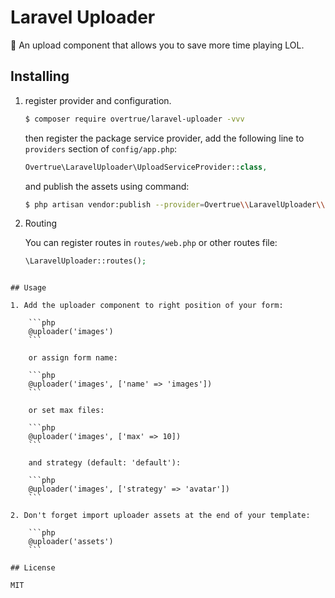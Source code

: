 # Laravel Uploader

:palm_tree: An upload component that allows you to save more time playing LOL.

## Installing

1. register provider and configuration.
    ```sh
    $ composer require overtrue/laravel-uploader -vvv
    ```

    then register the package service provider, add the following line to `providers` section of `config/app.php`:


    ```php
    Overtrue\LaravelUploader\UploadServiceProvider::class,
    ```

    and publish the assets using command:

    ```sh
    $ php artisan vendor:publish --provider=Overtrue\\LaravelUploader\\UploadServiceProvider
    ```

2. Routing

    You can register routes in `routes/web.php` or other routes file:

    ```php
    \LaravelUploader::routes();
```

## Usage

1. Add the uploader component to right position of your form:

    ```php
    @uploader('images')
    ```

    or assign form name:

    ```php
    @uploader('images', ['name' => 'images'])
    ```

    or set max files:

    ```php
    @uploader('images', ['max' => 10])
    ```

    and strategy (default: 'default'):

    ```php
    @uploader('images', ['strategy' => 'avatar'])
    ```

2. Don't forget import uploader assets at the end of your template:

    ```php
    @uploader('assets')
    ```

## License

MIT
